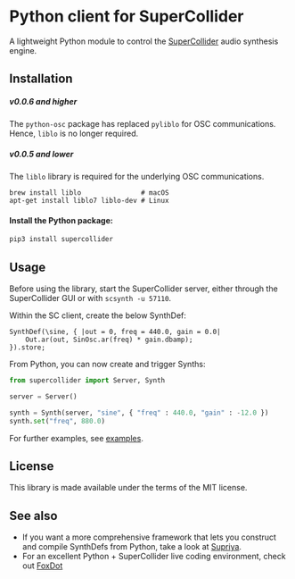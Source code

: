 # Python client for SuperCollider

A lightweight Python module to control the [SuperCollider](https://supercollider.github.io) audio synthesis engine.

## Installation

##### v0.0.6 and higher
The `python-osc` package has replaced `pyliblo` for OSC communications. Hence, `liblo` is no longer required.


##### v0.0.5 and lower
The `liblo` library is required for the underlying OSC communications.

```
brew install liblo               # macOS
apt-get install liblo7 liblo-dev # Linux
```

#### Install the Python package:

```python
pip3 install supercollider
```

## Usage

Before using the library, start the SuperCollider server, either through the SuperCollider GUI or with `scsynth -u 57110`.

Within the SC client, create the below SynthDef:

```
SynthDef(\sine, { |out = 0, freq = 440.0, gain = 0.0|
    Out.ar(out, SinOsc.ar(freq) * gain.dbamp);
}).store;
```

From Python, you can now create and trigger Synths:

```python
from supercollider import Server, Synth

server = Server()

synth = Synth(server, "sine", { "freq" : 440.0, "gain" : -12.0 })
synth.set("freq", 880.0)
```

For further examples, see [examples](https://github.com/ideoforms/python-supercollider/tree/master/examples).

## License

This library is made available under the terms of the MIT license.

## See also

* If you want a more comprehensive framework that lets you construct and compile SynthDefs from Python, take a look at [Supriya](https://github.com/josiah-wolf-oberholtzer/supriya).
* For an excellent Python + SuperCollider live coding environment, check out [FoxDot](https://foxdot.org)
